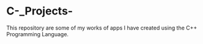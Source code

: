 # C-_Projects-

This repository are some of my works of apps I have created using the C++ Programming Language.



